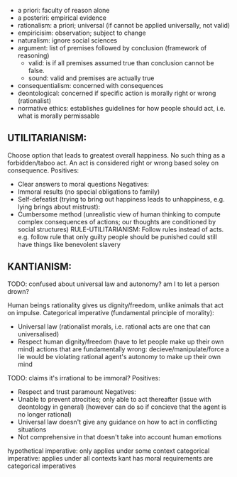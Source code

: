 <!-- SPDX-License-Identifier: zlib-acknowledgement -->

* a priori: faculty of reason alone
* a posteriri: empirical evidence
* rationalism: a priori; universal (if cannot be applied universally, not valid)
* empiricisim: observation; subject to change
* naturalism: ignore social sciences
* argument: list of premises followed by conclusion (framework of reasoning)
  - valid: is if all premises assumed true than conclusion cannot be false.
  - sound: valid and premises are actually true
* consequentialism: concerned with consequences
* deontological: concerned if specific action is morally right or wrong (rationalist)
* normative ethics: establishes guidelines for how people should act, i.e. what is morally permissable

## UTILITARIANISM:
Choose option that leads to greatest overall happiness.
No such thing as a forbidden/taboo act.
An act is considered right or wrong based soley on consequence.
Positives:
  - Clear answers to moral questions
Negatives:
  - Immoral results (no special obligations to family)
  - Self-defeatist (trying to bring out happiness leads to unhappiness, e.g. lying brings about mistrust):
  - Cumbersome method (unrealistic view of human thinking to compute complex consequences of actions; our thoughts are conditioned by social structures)
RULE-UTILITARIANISM:
Follow rules instead of acts.
e.g. follow rule that only guilty people should be punished
could still have things like benevolent slavery

## KANTIANISM:
TODO: confused about universal law and autonomy? am I to let a person drown?

Human beings rationality gives us dignity/freedom, unlike animals that act on impulse.
Categorical imperative (fundamental principle of morality):
  - Universal law (rationalist morals, i.e. rational acts are one that can universalised)
  - Respect human dignity/freedom (have to let people make up their own mind)
    actions that are fundamentally wrong: decieve/manipulate/force
    a lie would be violating rational agent's autonomy to make up their own mind

  TODO: claims it's irrational to be immoral?
Positives:
  - Respect and trust paramount
Negatives:
  - Unable to prevent atrocities; only able to act thereafter (issue with deontology in general)
    (however can do so if concieve that the agent is no longer rational)
  - Universal law doesn't give any guidance on how to act in conflicting situations
  - Not comprehensive in that doesn't take into account human emotions

hypothetical imperative: only applies under some context
categorical imperative: applies under all contexts
kant has moral requirements are categorical imperatives
